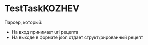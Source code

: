 # TestTaskKOZHEV 


Парсер, который:
* На вход принимает url рецепта
* На выходе в формате json отдает структурированный рецепт
